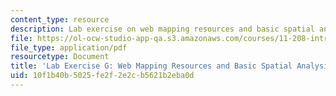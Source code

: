 ```yaml
---
content_type: resource
description: Lab exercise on web mapping resources and basic spatial analysis.
file: https://ol-ocw-studio-app-qa.s3.amazonaws.com/courses/11-208-introduction-to-computers-in-public-management-ii-january-iap-2002/10f1b40b5025fe2f2e2cb5621b2eba0d_assignment07.pdf
file_type: application/pdf
resourcetype: Document
title: 'Lab Exercise G: Web Mapping Resources and Basic Spatial Analysis'
uid: 10f1b40b-5025-fe2f-2e2c-b5621b2eba0d
---
```

